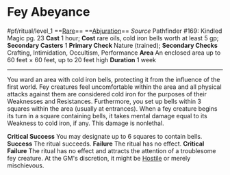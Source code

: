 # Fey Abeyance
#pf/ritual/level_1
==[Rare](../../../Traits/Rare.md)== ==[Abjuration](../../../Traits/Abjuration.md)==
*Source* Pathfinder #169: Kindled Magic pg. 23
**Cast** 1 hour; **Cost** rare oils, cold iron bells worth at least 5 gp; **Secondary Casters** 1
**Primary Check** Nature (trained); **Secondary Checks** Crafting, Intimidation, Occultism, Performance
**Area** An enclosed area up to 60 feet × 60 feet, up to 20 feet high
**Duration** 1 week

---
You ward an area with cold iron bells, protecting it from the influence of the first world. Fey creatures feel uncomfortable within the area and all physical attacks against them are considered cold iron for the purposes of their Weaknesses and Resistances. Furthermore, you set up bells within 3 squares within the area (usually at entrances). When a fey creature begins its turn in a square containing bells, it takes mental damage equal to its Weakness to cold iron, if any. This damage is nonlethal.

**Critical Success** You may designate up to 6 squares to contain bells.
**Success** The ritual succeeds.
**Failure** The ritual has no effect.
**Critical Failure** The ritual has no effect and attracts the attention of a troublesome fey creature. At the GM's discretion, it might be [Hostile](../../../Conditions/Hostile.md) or merely mischievous.